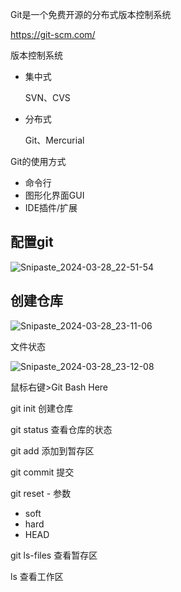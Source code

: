 Git是一个免费开源的分布式版本控制系统

https://git-scm.com/

版本控制系统

- 集中式

  SVN、CVS

- 分布式

  Git、Mercurial



Git的使用方式

- 命令行
- 图形化界面GUI
- IDE插件/扩展

## 配置git

![Snipaste_2024-03-28_22-51-54](C:\Users\Administrator\Desktop\Git\Snipaste_2024-03-28_22-51-54.PNG)

## 创建仓库

![Snipaste_2024-03-28_23-11-06](C:\Users\Administrator\Desktop\Git\Snipaste_2024-03-28_23-11-06.PNG)

文件状态

![Snipaste_2024-03-28_23-12-08](C:\Users\Administrator\Desktop\Git\Snipaste_2024-03-28_23-12-08.PNG)



鼠标右键>Git Bash Here

git init 创建仓库

git status 查看仓库的状态

git add 添加到暂存区

git commit 提交

git reset - 参数

- soft
- hard
- HEAD

git ls-files 查看暂存区

ls 查看工作区

















